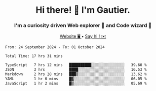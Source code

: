 <h1 align="center">Hi there! 👋 I'm Gautier.</h1>
<h3 align="center">I'm a curiosity driven Web explorer 🚀 and Code wizard 🧙</h3>

<p align="center">
  <a href="https://xisabla.github.io/">Website 🖥️ </a> •
  <a href="mailto:xisabla.dev@gmail.com">Say hi ! ✉️</a>
</p>

<!--START_SECTION:waka-->

```txt
From: 24 September 2024 - To: 01 October 2024

Total Time: 17 hrs 31 mins

TypeScript   7 hrs 12 mins   ██████████░░░░░░░░░░░░░░░   39.60 %
JSON         3 hrs           ████░░░░░░░░░░░░░░░░░░░░░   16.53 %
Markdown     2 hrs 28 mins   ███▒░░░░░░░░░░░░░░░░░░░░░   13.62 %
YAML         1 hr 6 mins     █▓░░░░░░░░░░░░░░░░░░░░░░░   06.05 %
JavaScript   1 hr 2 mins     █▒░░░░░░░░░░░░░░░░░░░░░░░   05.69 %
```

<!--END_SECTION:waka-->
